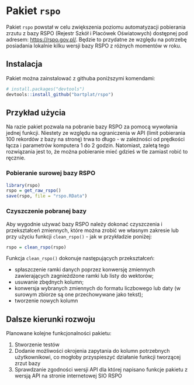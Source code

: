 # Pakiet `rspo`

Pakiet `rspo` powstał w celu zwiększenia poziomu automatyzacji pobierania zrzutu z bazy RSPO (Rejestr Szkół i Placówek Oświatowych) dostępnej pod adresem: https://rspo.gov.pl/. Będzie to przydatne ze względu na potrzebę posiadania lokalnie kilku wersji bazy RSPO z różnych momentów w roku.

## Instalacja

Pakiet można zainstalować z githuba poniższymi komendami:

``` r
# install.packages("devtools")
devtools::install_github("bartplat/rspo")
```

## Przykład użycia

Na razie pakiet pozwala na pobranie bazy RSPO za pomocą wywołania jednej funkcji. Niestety ze względu na ograniczenia w API (limit pobierania 100 rekordów z bazy na stronę) trwa to długo - w zależności od prędkości łącza i parametrów komputera 1 do 2 godzin. Natomiast, zaletą tego rozwiązania jest to, że można pobieranie mieć gdzieś w tle zamiast robić to ręcznie.

### Pobieranie surowej bazy RSPO

``` r
library(rspo)
rspo = get_raw_rspo()
save(rspo, file = "rspo.RData")
```

### Czyszczenie pobranej bazy

Aby wygodnie używać bazy RSPO należy dokonać czyszczenia i przekształceń zmiennych, które można zrobić we własnym zakresie lub przy użyciu funkcji `clean_rspo()` - jak w przykładzie poniżej:

```r
rspo = clean_rspo(rspo)
```

Funkcja `clean_rspo()` dokonuje następujących przekształceń:

* spłaszczenie ramki danych poprzez konwersję zmiennych zawierających zagnieżdżone ramki lub listy do wektorów;
* usuwanie zbędnych kolumn;
* konwersja wybranych zmiennych do formatu liczbowego lub daty (w surowym zbiorze są one przechowywane jako tekst);
* tworzenie nowych kolumn

## Dalsze kierunki rozwoju

Planowane kolejne funkcjonalności pakietu:

1. Stworzenie testów
2. Dodanie możliwości okrojenia zapytania do kolumn potrzebnych użytkownikowi, co mogłoby przyspieszyć działanie funkcji tworzącej zrzut bazy
3. Sprawdzanie zgodności wersji API dla której napisano funkcje pakietu z wersją API na stronie internetowej SIO RSPO
